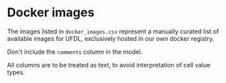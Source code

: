 # Docker images

The images listed in `docker_images.csv` represent a manually curated list of
available images for UFDL, exclusively hosted in our own docker registry.

Don't include the `comments` column in the model.

All columns are to be treated as text, to avoid interpretation of cell value types.